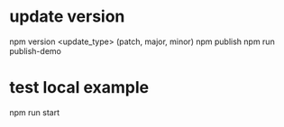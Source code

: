 # update version

npm version <update_type> (patch, major, minor)
npm publish
npm run publish-demo

# test local example

npm run start
